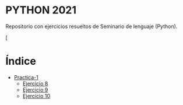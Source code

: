 # PYTHON 2021

Repositorio con ejercicios resueltos de Seminario de lenguaje (Python).

[

# Índice
- [Practica-1](./pracica1)
    - [Ejercicio 8](./pracica1/Ej8.py)
    - [Ejercicio 9](./pracica1/Ej9.py)
    - [Ejercicio 10](./pracica1/Ej10.py)
